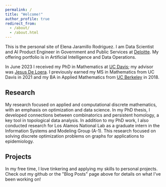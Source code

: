 ```yaml
---
permalink: /
title: "Welcome!"
author_profile: true
redirect_from: 
  - /about/
  - /about.html
---
```


This is the personal site of Elena Jaramillo Rodriguez.
I am Data Scientist and AI Product Engineer in Government and Public Services at [Deloitte](https://www2.deloitte.com/us/en.html). My offering portfolio is in Artificial Intelligence and Data Operations.

In June 2023 I received my PhD in Mathematics at [UC Davis](https://www.math.ucdavis.edu/ "UCD Math"); my advisor was [Jesus De Loera](https://www.math.ucdavis.edu/~deloera/ "Jesus De Loera").
I previously earned my MS in Mathematics from UC Davis in 2021 and my BA in Applied Mathematics from [UC Berkeley](https://math.berkeley.edu/ "UCB Math") in 2018.

## Research

My research focused on applied and computational discrete mathematics, with an emphasis on optimization and data science.
In my PhD thesis, I developed connections between combinatorics and persistent homology, a key tool in topological data analysis.
In addition to my PhD work, I also conducted research for Los Alamos National Lab as a graduate intern in the Information Systems and Modeling Group (A-1). This research focused on solving discrete optimization problems on graphs for applications to epidemiology.

## Projects

In my free time, I love tinkering and applying my skills to personal projects. Check out my github or the "Blog Posts" page above for details on what I've been working on!